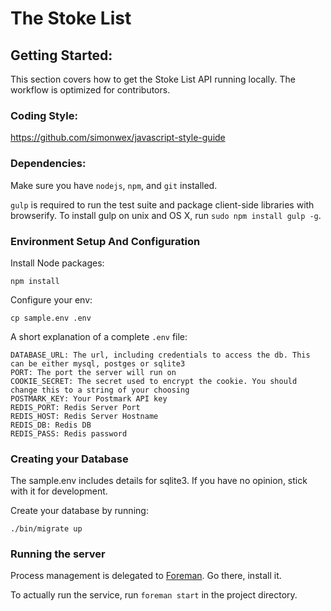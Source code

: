 # The Stoke List

## Getting Started:

This section covers how to get the Stoke List API running locally. The workflow is optimized for contributors.

### Coding Style:

https://github.com/simonwex/javascript-style-guide

### Dependencies:

Make sure you have `nodejs`, `npm`, and `git` installed.

`gulp` is required to run the test suite and package client-side libraries with browserify. To install gulp on unix and OS X, run `sudo npm install gulp -g`.

### Environment Setup And Configuration

Install Node packages:

```
npm install
```

Configure your env:

```
cp sample.env .env

```

A short explanation of a complete `.env` file:

```
DATABASE_URL: The url, including credentials to access the db. This can be either mysql, postges or sqlite3
PORT: The port the server will run on
COOKIE_SECRET: The secret used to encrypt the cookie. You should change this to a string of your choosing
POSTMARK_KEY: Your Postmark API key
REDIS_PORT: Redis Server Port
REDIS_HOST: Redis Server Hostname
REDIS_DB: Redis DB
REDIS_PASS: Redis password
```

### Creating your Database

The sample.env includes details for sqlite3. If you have no opinion, stick with it for development.

Create your database by running:

```
./bin/migrate up
```

### Running the server

Process management is delegated to [Foreman](https://github.com/ddollar/foreman). Go there, install it.

To actually run the service, run `foreman start` in the project directory.
